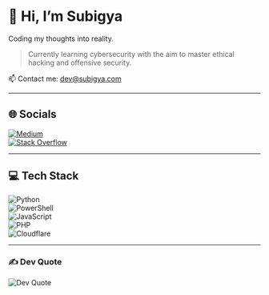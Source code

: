 # 👋 Hi, I’m Subigya

Coding my thoughts into reality.  

> Currently learning cybersecurity with the aim to master ethical hacking and offensive security.

📫 Contact me: [dev@subigya.com](mailto:dev@subigya.com)

---

## 🌐 Socials

[![Medium](https://img.shields.io/badge/Medium-12100E?logo=medium&logoColor=white)](https://medium.com/@subigya.com)  
[![Stack Overflow](https://img.shields.io/badge/Stackoverflow-FE7A16?logo=stack-overflow&logoColor=white)](https://stackoverflow.com/users/subgqg)

---

## 💻 Tech Stack

![Python](https://img.shields.io/badge/python-3670A0?style=for-the-badge&logo=python&logoColor=ffdd54)  
![PowerShell](https://img.shields.io/badge/PowerShell-5391FE?style=for-the-badge&logo=powershell&logoColor=white)  
![JavaScript](https://img.shields.io/badge/javascript-323330?style=for-the-badge&logo=javascript&logoColor=F7DF1E)  
![PHP](https://img.shields.io/badge/php-777BB4?style=for-the-badge&logo=php&logoColor=white)  
![Cloudflare](https://img.shields.io/badge/Cloudflare-F38020?style=for-the-badge&logo=Cloudflare&logoColor=white)

---

### ✍️ Dev Quote

![Dev Quote](https://quotes-github-readme.vercel.app/api?type=horizontal&theme=tokyonight)
